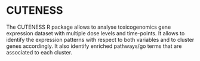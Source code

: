 # CUTENESS
The CUTENESS R package allows to analyse toxicogenomics gene expression dataset with multiple dose levels and time-points. It allows to identify the expression patterns with respect to both variables and to cluster genes accordingly. It also identify enriched pathways/go terms that are associated to each cluster.
